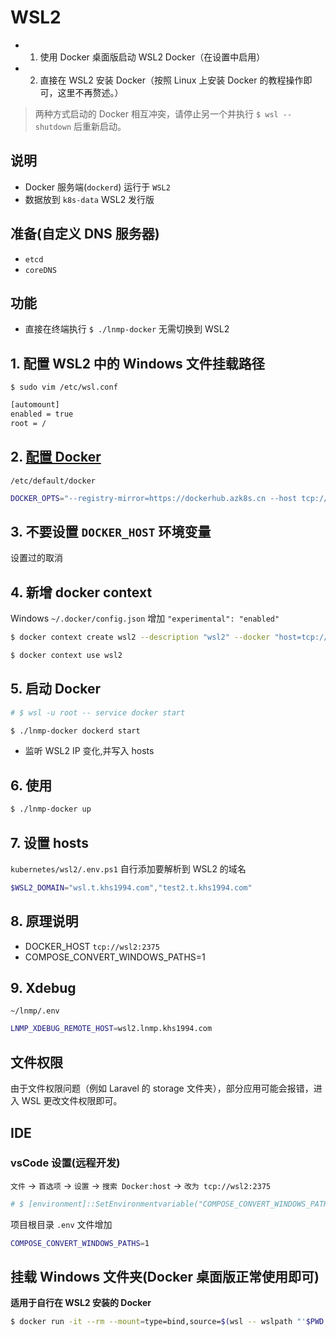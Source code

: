 # WSL2

* 1. 使用 Docker 桌面版启动 WSL2 Docker（在设置中启用）
* 2. 直接在 WSL2 安装 Docker（按照 Linux 上安装 Docker 的教程操作即可，这里不再赘述。）

> 两种方式启动的 Docker 相互冲突，请停止另一个并执行 `$ wsl --shutdown` 后重新启动。

## 说明

* Docker 服务端(`dockerd`) 运行于 `WSL2`
* 数据放到 `k8s-data` WSL2 发行版

## 准备(自定义 DNS 服务器)

* `etcd`
* `coreDNS`

## 功能

* 直接在终端执行 `$ ./lnmp-docker` 无需切换到 WSL2

## 1. 配置 WSL2 中的 Windows 文件挂载路径

`$ sudo vim /etc/wsl.conf`

```bash
[automount]
enabled = true
root = /
```

## 2. [配置 Docker](https://docs.docker.com/engine/reference/commandline/dockerd/)

`/etc/default/docker`

```bash
DOCKER_OPTS="--registry-mirror=https://dockerhub.azk8s.cn --host tcp://0.0.0.0:2375 --host unix:///var/run/docker.sock --data-root=/wsl/k8s-data/docker"
```

## 3. 不要设置 `DOCKER_HOST` 环境变量

设置过的取消

## 4. 新增 docker context

Windows `~/.docker/config.json` 增加 `"experimental": "enabled"`

```bash
$ docker context create wsl2 --description "wsl2" --docker "host=tcp://localhost:2375"

$ docker context use wsl2
```

## 5. 启动 Docker

```bash
# $ wsl -u root -- service docker start

$ ./lnmp-docker dockerd start
```

* 监听 WSL2 IP 变化,并写入 hosts

## 6. 使用

```bash
$ ./lnmp-docker up
```

## 7. 设置 hosts

`kubernetes/wsl2/.env.ps1` 自行添加要解析到 WSL2 的域名

```powershell
$WSL2_DOMAIN="wsl.t.khs1994.com","test2.t.khs1994.com"
```

## 8. 原理说明

* DOCKER_HOST `tcp://wsl2:2375`
* COMPOSE_CONVERT_WINDOWS_PATHS=1

## 9. Xdebug

`~/lnmp/.env`

```bash
LNMP_XDEBUG_REMOTE_HOST=wsl2.lnmp.khs1994.com
```

## 文件权限

由于文件权限问题（例如 Laravel 的 storage 文件夹），部分应用可能会报错，进入 WSL 更改文件权限即可。

## IDE

### vsCode 设置(远程开发)

`文件` -> `首选项` -> `设置` -> `搜索 Docker:host` -> `改为 tcp://wsl2:2375`

```powershell
# $ [environment]::SetEnvironmentvariable("COMPOSE_CONVERT_WINDOWS_PATHS", "1", "User")
```

项目根目录 `.env` 文件增加

```bash
COMPOSE_CONVERT_WINDOWS_PATHS=1
```

## 挂载 Windows 文件夹(Docker 桌面版正常使用即可)

**适用于自行在 WSL2 安装的 Docker**

```bash
$ docker run -it --rm --mount=type=bind,source=$(wsl -- wslpath "'$PWD'"),target=/mnt busybox sh
```
